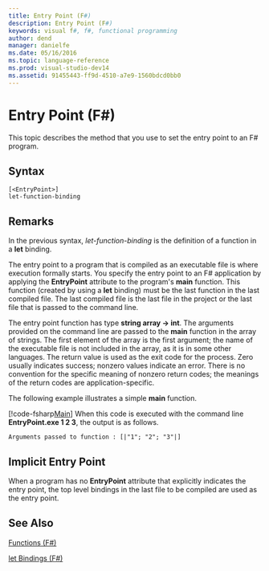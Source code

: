 ```yaml
---
title: Entry Point (F#)
description: Entry Point (F#)
keywords: visual f#, f#, functional programming
author: dend
manager: danielfe
ms.date: 05/16/2016
ms.topic: language-reference
ms.prod: visual-studio-dev14
ms.assetid: 91455443-ff9d-4510-a7e9-1560bdcd0bb0 
---
```


# Entry Point (F#)

This topic describes the method that you use to set the entry point to an F# program.


## Syntax

```
[<EntryPoint>]
let-function-binding
```

## Remarks
In the previous syntax, *let-function-binding* is the definition of a function in a **let** binding.

The entry point to a program that is compiled as an executable file is where execution formally starts. You specify the entry point to an F# application by applying the **EntryPoint** attribute to the program's **main** function. This function (created by using a **let** binding) must be the last function in the last compiled file. The last compiled file is the last file in the project or the last file that is passed to the command line.

The entry point function has type **string array -&gt; int**. The arguments provided on the command line are passed to the **main** function in the array of strings. The first element of the array is the first argument; the name of the executable file is not included in the array, as it is in some other languages. The return value is used as the exit code for the process. Zero usually indicates success; nonzero values indicate an error. There is no convention for the specific meaning of nonzero return codes; the meanings of the return codes are application-specific.

The following example illustrates a simple **main** function.

[!code-fsharp[Main](snippets/fsentrypoint/snippet501.fs)]
    When this code is executed with the command line **EntryPoint.exe 1 2 3**, the output is as follows.

```
Arguments passed to function : [|"1"; "2"; "3"|]
```

## Implicit Entry Point
When a program has no **EntryPoint** attribute that explicitly indicates the entry point, the top level bindings in the last file to be compiled are used as the entry point.


## See Also
[Functions &#40;F&#35;&#41;](Functions-%5BFSharp%5D.md)

[let Bindings &#40;F&#35;&#41;](let-Bindings-%5BFSharp%5D.md)


